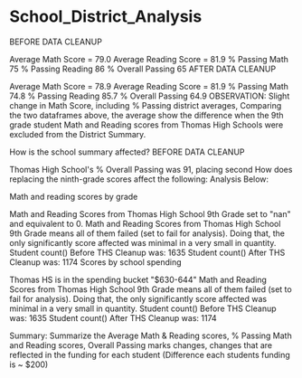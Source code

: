# School_District_Analysis

BEFORE DATA CLEANUP

Average Math Score = 79.0
Average Reading Score = 81.9
% Passing Math 75
% Passing Reading 86
% Overall Passing 65
AFTER DATA CLEANUP

Average Math Score = 78.9
Average Reading Score = 81.9
% Passing Math 74.8
% Passing Reading 85.7
% Overall Passing 64.9
OBSERVATION: Slight change in Math Score, including % Passing district averages, Comparing the two dataframes above, the average show the difference when the 9th grade student Math and Reading scores from Thomas High Schools were excluded from the District Summary.


How is the school summary affected?
BEFORE DATA CLEANUP

Thomas High School's % Overall Passing was 91, placing second
How does replacing the ninth-grade scores affect the following:
Analysis Below:

Math and reading scores by grade

Math and Reading Scores from Thomas High School 9th Grade set to "nan" and equivalent to 0.
Math and Reading Scores from Thomas High School 9th Grade means all of them failed (set to fail for analysis).
Doing that, the only significantly score affected was minimal in a very small in quantity.
Student count() Before THS Cleanup was: 1635
Student count() After THS Cleanup was: 1174
Scores by school spending

Thomas HS is in the spending bucket "$630-644"
Math and Reading Scores from Thomas High School 9th Grade means all of them failed (set to fail for analysis).
Doing that, the only significantly score affected was minimal in a very small in quantity.
Student count() Before THS Cleanup was: 1635
Student count() After THS Cleanup was: 1174


Summary: Summarize the Average Math & Reading scores, % Passing Math and Reading scores, Overall Passing marks changes, changes that are reflected in the funding for each student (Difference each students funding is ~ $200)
